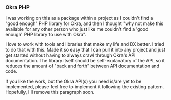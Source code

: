 ### Okra PHP

I was working on this as a package within a project as I couldn't find a "good enough" PHP library for Okra, and then I thought "why not make this available for any other person who just like me couldn't find a 'good enough' PHP library to use with Okra".

I love to work with tools and libraries that make my life and DX better. I tried to do that with this. Made it so easy that I can pull it into any project and just get started without having to always crawl through Okra's API documentation. The library itself should be self-explanatory of the API, so it reduces the amount of "back and forth" between API documentation and code.

If you like the work, but the Okra API(s) you need is/are yet to be implemented, please feel free to implement it following the existing pattern. Hopefully, I'll remove this paragraph soon.
